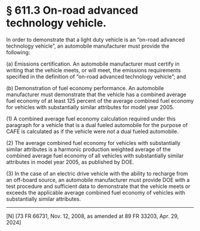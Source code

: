 # § 611.3   On-road advanced technology vehicle.

In order to demonstrate that a light duty vehicle is an “on-road advanced technology vehicle”, an automobile manufacturer must provide the following:




(a) Emissions certification. An automobile manufacturer must certify in writing that the vehicle meets, or will meet, the emissions requirements specified in the definition of “on-road advanced technology vehicle”; and




(b) Demonstration of fuel economy performance. An automobile manufacturer must demonstrate that the vehicle has a combined average fuel economy of at least 125 percent of the average combined fuel economy for vehicles with substantially similar attributes for model year 2005.


(1) A combined average fuel economy calculation required under this paragraph for a vehicle that is a dual fueled automobile for the purpose of CAFE is calculated as if the vehicle were not a dual fueled automobile.


(2) The average combined fuel economy for vehicles with substantially similar attributes is a harmonic production weighted average of the combined average fuel economy of all vehicles with substantially similar attributes in model year 2005, as published by DOE.


(3) In the case of an electric drive vehicle with the ability to recharge from an off-board source, an automobile manufacturer must provide DOE with a test procedure and sufficient data to demonstrate that the vehicle meets or exceeds the applicable average combined fuel economy of vehicles with substantially similar attributes.



---

[N] [73 FR 66731, Nov. 12, 2008, as amended at 89 FR 33203, Apr. 29, 2024]




